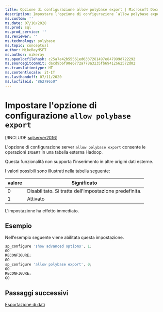 ```yaml
---
title: Opzione di configurazione allow polybase export | Microsoft Docs
description: Impostare l'opzione di configurazione `allow polybase export` nelle impostazioni di SQL Server
ms.custom: ''
ms.date: 07/10/2020
ms.prod: sql
ms.prod_service: ''
ms.reviewer: ''
ms.technology: polybase
ms.topic: conceptual
author: MikeRayMSFT
ms.author: mikeray
ms.openlocfilehash: c25a7e42b55561ed6337281497e847999d722292
ms.sourcegitcommit: dacd9b6f90e6772a778a3235fb69412662572d02
ms.translationtype: HT
ms.contentlocale: it-IT
ms.lasthandoff: 07/11/2020
ms.locfileid: "86279650"
---
```

# <a name="set-allow-polybase-export-configuration-option"></a>Impostare l'opzione di configurazione `allow polybase export`

[!INCLUDE [sqlserver2016](../../includes/applies-to-version/sqlserver2016.md)]

L'opzione di configurazione server `allow polybase export` consente le operazioni `INSERT` in una tabella esterna Hadoop. 

Questa funzionalità non supporta l'inserimento in altre origini dati esterne.

 I valori possibili sono illustrati nella tabella seguente: 

| valore | Significato                                |
|-------|----------------------------------------|
| 0     | Disabilitato. Si tratta dell'impostazione predefinita. |
| 1     | Attivato                                |


L'impostazione ha effetto immediato.

## <a name="example"></a>Esempio

Nell'esempio seguente viene abilitata questa impostazione.

```sql
sp_configure 'show advanced options', 1;
GO
RECONFIGURE;
GO
sp_configure 'allow polybase export', 0;
GO
RECONFIGURE;
GO
```

## <a name="next-steps"></a>Passaggi successivi

 [Esportazione di dati](../../relational-databases/polybase/polybase-configure-hadoop.md#exporting-data)